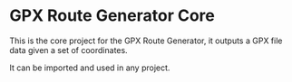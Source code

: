 # GPX Route Generator Core

This is the core project for the GPX Route Generator, it outputs a GPX file data given a set of coordinates. 

It can be imported and used in any project.
